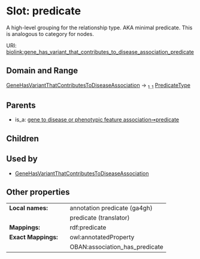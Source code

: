 
# Slot: predicate


A high-level grouping for the relationship type. AKA minimal predicate. This is analogous to category for nodes.

URI: [biolink:gene_has_variant_that_contributes_to_disease_association_predicate](https://w3id.org/biolink/vocab/gene_has_variant_that_contributes_to_disease_association_predicate)


## Domain and Range

[GeneHasVariantThatContributesToDiseaseAssociation](GeneHasVariantThatContributesToDiseaseAssociation.md) &#8594;  <sub>1..1</sub> [PredicateType](types/PredicateType.md)

## Parents

 *  is_a: [gene to disease or phenotypic feature association➞predicate](gene_to_disease_or_phenotypic_feature_association_predicate.md)

## Children


## Used by

 * [GeneHasVariantThatContributesToDiseaseAssociation](GeneHasVariantThatContributesToDiseaseAssociation.md)

## Other properties

|  |  |  |
| --- | --- | --- |
| **Local names:** | | annotation predicate (ga4gh) |
|  | | predicate (translator) |
| **Mappings:** | | rdf:predicate |
| **Exact Mappings:** | | owl:annotatedProperty |
|  | | OBAN:association_has_predicate |

